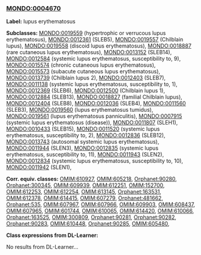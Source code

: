 
### [MONDO:0004670](http://purl.obolibrary.org/obo/MONDO_0004670)
**Label:** lupus erythematosus

**Subclasses:** [MONDO:0019559](http://purl.obolibrary.org/obo/MONDO_0019559) (hypertrophic or verrucous lupus erythematosus), [MONDO:0012361](http://purl.obolibrary.org/obo/MONDO_0012361) (SLEB5), [MONDO:0019557](http://purl.obolibrary.org/obo/MONDO_0019557) (Chilblain lupus), [MONDO:0019558](http://purl.obolibrary.org/obo/MONDO_0019558) (discoid lupus erythematosus), [MONDO:0018887](http://purl.obolibrary.org/obo/MONDO_0018887) (rare cutaneous lupus erythematosus), [MONDO:0013152](http://purl.obolibrary.org/obo/MONDO_0013152) (SLEB14), [MONDO:0012584](http://purl.obolibrary.org/obo/MONDO_0012584) (systemic lupus erythematosus, susceptibility to, 9), [MONDO:0015574](http://purl.obolibrary.org/obo/MONDO_0015574) (chronic cutaneous lupus erythematosus), [MONDO:0015573](http://purl.obolibrary.org/obo/MONDO_0015573) (subacute cutaneous lupus erythematosus), [MONDO:0013739](http://purl.obolibrary.org/obo/MONDO_0013739) (Chilblain lupus 2), [MONDO:0012403](http://purl.obolibrary.org/obo/MONDO_0012403) (SLEB7), [MONDO:0011138](http://purl.obolibrary.org/obo/MONDO_0011138) (systemic lupus erythematosus, susceptibility to, 1), [MONDO:0012369](http://purl.obolibrary.org/obo/MONDO_0012369) (SLEB6), [MONDO:0012500](http://purl.obolibrary.org/obo/MONDO_0012500) (Chilblain lupus 1), [MONDO:0012884](http://purl.obolibrary.org/obo/MONDO_0012884) (SLEB13), [MONDO:0018827](http://purl.obolibrary.org/obo/MONDO_0018827) (familial Chilblain lupus), [MONDO:0012404](http://purl.obolibrary.org/obo/MONDO_0012404) (SLEB8), [MONDO:0012036](http://purl.obolibrary.org/obo/MONDO_0012036) (SLEB4), [MONDO:0011560](http://purl.obolibrary.org/obo/MONDO_0011560) (SLEB3), [MONDO:0019560](http://purl.obolibrary.org/obo/MONDO_0019560) (lupus erythematosus tumidus), [MONDO:0019561](http://purl.obolibrary.org/obo/MONDO_0019561) (lupus erythematosus panniculitis), [MONDO:0007915](http://purl.obolibrary.org/obo/MONDO_0007915) (systemic lupus erythematosus (disease)), [MONDO:0011807](http://purl.obolibrary.org/obo/MONDO_0011807) (SLEH1), [MONDO:0010433](http://purl.obolibrary.org/obo/MONDO_0010433) (SLEB15), [MONDO:0011520](http://purl.obolibrary.org/obo/MONDO_0011520) (systemic lupus erythematosus, susceptibility to, 2), [MONDO:0012836](http://purl.obolibrary.org/obo/MONDO_0012836) (SLEB12), [MONDO:0013743](http://purl.obolibrary.org/obo/MONDO_0013743) (autosomal systemic lupus erythematosus), [MONDO:0011944](http://purl.obolibrary.org/obo/MONDO_0011944) (SLEN3), [MONDO:0012835](http://purl.obolibrary.org/obo/MONDO_0012835) (systemic lupus erythematosus, susceptibility to, 11), [MONDO:0011943](http://purl.obolibrary.org/obo/MONDO_0011943) (SLEN2), [MONDO:0012834](http://purl.obolibrary.org/obo/MONDO_0012834) (systemic lupus erythematosus, susceptibility to, 10), [MONDO:0011942](http://purl.obolibrary.org/obo/MONDO_0011942) (SLEN1), 

**Corr. equiv. classes:** [OMIM:610927](http://purl.obolibrary.org/obo/OMIM_610927), [OMIM:605218](http://purl.obolibrary.org/obo/OMIM_605218), [Orphanet:90280](http://www.orpha.net/ORDO/Orphanet_90280), [Orphanet:300345](http://www.orpha.net/ORDO/Orphanet_300345), [OMIM:609939](http://purl.obolibrary.org/obo/OMIM_609939), [OMIM:612251](http://purl.obolibrary.org/obo/OMIM_612251), [OMIM:152700](http://purl.obolibrary.org/obo/OMIM_152700), [OMIM:612253](http://purl.obolibrary.org/obo/OMIM_612253), [OMIM:612254](http://purl.obolibrary.org/obo/OMIM_612254), [OMIM:613145](http://purl.obolibrary.org/obo/OMIM_613145), [Orphanet:163531](http://www.orpha.net/ORDO/Orphanet_163531), [OMIM:612378](http://purl.obolibrary.org/obo/OMIM_612378), [OMIM:614415](http://purl.obolibrary.org/obo/OMIM_614415), [OMIM:607279](http://purl.obolibrary.org/obo/OMIM_607279), [Orphanet:481662](http://www.orpha.net/ORDO/Orphanet_481662), [Orphanet:535](http://www.orpha.net/ORDO/Orphanet_535), [OMIM:607967](http://purl.obolibrary.org/obo/OMIM_607967), [OMIM:607966](http://purl.obolibrary.org/obo/OMIM_607966), [OMIM:609903](http://purl.obolibrary.org/obo/OMIM_609903), [OMIM:608437](http://purl.obolibrary.org/obo/OMIM_608437), [OMIM:607965](http://purl.obolibrary.org/obo/OMIM_607965), [OMIM:601744](http://purl.obolibrary.org/obo/OMIM_601744), [OMIM:610065](http://purl.obolibrary.org/obo/OMIM_610065), [OMIM:614420](http://purl.obolibrary.org/obo/OMIM_614420), [OMIM:610066](http://purl.obolibrary.org/obo/OMIM_610066), [Orphanet:163525](http://www.orpha.net/ORDO/Orphanet_163525), [OMIM:300809](http://purl.obolibrary.org/obo/OMIM_300809), [Orphanet:90281](http://www.orpha.net/ORDO/Orphanet_90281), [Orphanet:90282](http://www.orpha.net/ORDO/Orphanet_90282), [Orphanet:90283](http://www.orpha.net/ORDO/Orphanet_90283), [OMIM:610448](http://purl.obolibrary.org/obo/OMIM_610448), [Orphanet:90285](http://www.orpha.net/ORDO/Orphanet_90285), [OMIM:605480](http://purl.obolibrary.org/obo/OMIM_605480), 

**Class expressions from DL-Learner:**

No results from DL-Learner...



